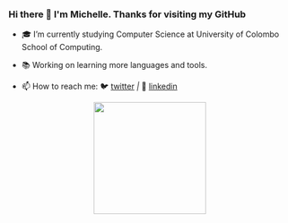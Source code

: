 ### Hi there 👋 I'm Michelle. Thanks for visiting my GitHub
- 🎓 I’m currently studying Computer Science at University of Colombo School of Computing.
- 📚 Working on learning more languages and tools.

- 📫 How to reach me:  🐦 [twitter][twitter] *|* 👔 [linkedin][linkedin]


[twitter]: https://twitter.com/Michell56700416
[linkedin]: https://www.linkedin.com/in/michelle-fernando-5556b5194

<div align="center">
<img src="https://octodex.github.com/images/femalecodertocat.png" width="200">
</div>


<!--![Top Langs](https://github-readme-stats.vercel.app/api/top-langs/?username=MichelleFdo&layout=compact)-->
